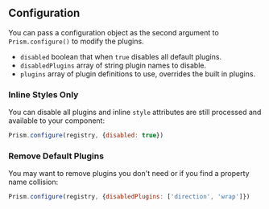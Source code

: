 ## Configuration

You can pass a configuration object as the second argument to `Prism.configure()` to modify the plugins.

* `disabled` boolean that when `true` disables all default plugins.
* `disabledPlugins` array of string plugin names to disable.
* `plugins` array of plugin definitions to use, overrides the built in plugins.

### Inline Styles Only

You can disable all plugins and inline `style` attributes are still processed and available to your component:

```javascript
Prism.configure(registry, {disabled: true})
```

### Remove Default Plugins

You may want to remove plugins you don't need or if you find a property name collision:

```javascript
Prism.configure(registry, {disabledPlugins: ['direction', 'wrap']})
```
